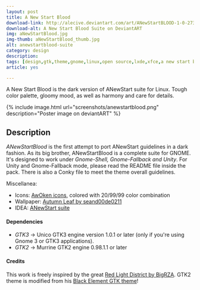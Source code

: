 ```yaml
---
layout: post
title: A New Start Blood
download-link: http://alecive.deviantart.com/art/ANewStartBLOOD-1-0-273905913
download-alt: A New Start Blood Suite on DeviantART
img: aNewStartBlood.jpg
img-thumb: aNewStartBlood_thumb.jpg
alt: anewstartblood-suite
category: design
description: 
tags: [design,gtk,theme,gnome,linux,open source,lxde,xfce,a new start blood,gtk2,gtk3]
article: yes

---
```


A New Start Blood is the dark version of ANewStart suite for Linux. Tough color palette, gloomy mood, as well as harmony and care for details.

{% include image.html url="screenshots/anewstartblood.png" description="Poster image on deviantART" %}

## Description

*ANewStartBlood* is the first attempt to port ANewStart guidelines in a dark fashion. As its big brother, ANewStartBlood is a complete suite for GNOME. It's designed to work under _Gnome-Shell, Gnome-Fallback and Unity_. For Unity and Gnome-Fallback mode, please read the README file inside the pack. There is also a Conky file to meet the theme overall guidelines.

Miscellanea:

  * Icons: [AwOken icons](http://alecive.github.io/design/2012/09/01/Awoken-icons/), colored with 20/99/99 color combination
  * Wallpaper: [Autumn Leaf by seand00de0211](http://seand00de0211.deviantart.com/art/Autumn-leaf-251476077)
  * IDEA: [ANewStart suite](http://0.0.0.0:4000/design/2011/06/10/ANewStart-GTK/)

#### Dependencies

  * *GTK3* -> Unico GTK3 engine version 1.0.1 or later (only if you're using Gnome 3 or GTK3 applications).
  * *GTK2* -> Murrine GTK2 engine 0.98.1.1 or later

#### Credits

This work is freely inspired by the great [Red Light District by BigRZA](http://bigrza.deviantart.com/art/Red-Light-District-166233527). GTK2 theme is modified from his [Black Element GTK theme](http://gnome-look.org/content/show.php/black-element?content=124850)!
